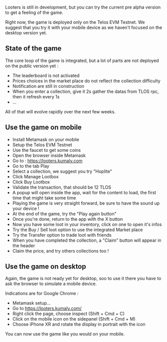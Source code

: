 Looters is still in development, but you can try the current pre alpha version to get a feeling of the game.

Right now, the game is deployed only on the Telos EVM Testnet.
We suggest that you try it with your mobile device as we haven't focused on the desktop version yet.

## State of the game

The core loop of the game is integrated, but a lot of parts are not deployed on the public version yet :

- The leaderboard is not activated
- Prices choices in the market place do not reflect the collection difficulty
- Notification are still in construction
- When you enter a collection, give it 2s gather the datas from TLOS rpc, then it refresh every 1s
- ...

All of that will evolve rapidly over the next few weeks.

## Use the game on mobile

- Install Metamask on your mobile
- Setup the Telos EVM Testnet
- Use the faucet to get some coins
- Open the browser inside Metamask
- Go to : https://looters.kumaly.com
- Go to the tab Play
- Select a collection, we suggest you try "Hoplite"
- Click Manage Lootbox
- Click Buy Lootbox
- Validate the transaction, that should be 12 TLOS
- A popup will open inside the app, wait for the content to load, the first time that might take some time
- Playing the game is very straight forward, be sure to have the sound up your device !
- At the end of the game, try the "Play again button"
- Once you're done, return to the app with the X button
- Now you have some loot in your inventory, click on one to open it's infos
- Try the Buy / Sell loot option to use the integrated Market place
- Try the Transfer option to trade loot with friends
- When you have completed the collection, a "Claim" button will appear in the header
- Claim the price, and try others collections too !

## Use the game on desktop

Again, the game is not ready yet for desktop, soo to use it there you have to ask the browser to simulate a mobile device.

Indications are for Google Chrome :

- Metamask setup...
- Go to https://looters.kumaly.com/
- Right click the page, choose inspect (Shift + Cmd + C)
- Click on the mobile icon on the sidepanel (Shift + Cmd + M)
- Choose iPhone XR and rotate the display in portrait with the icon

You can now use the game like you would on your mobile.
